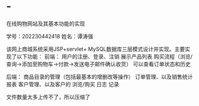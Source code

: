 # -
在线购物网站及其基本功能的实现

学号：202230442418
姓名：谭涛强

该网上商城系统采用JSP+servlet+ MySQL数据库三层模式设计并实现。主要实现了以下功能：
前端：
用户的注册、登录、注销
展示产品列表
购买流程（浏览/查询->添加至购物车->付款->发送电子邮件确认收货）
可以查看订单状态和历史

后端：
商品目录的管理（包括最基本的增删改等操作）
订单管理、以及销售统计报表
客户管理、以及客户的 浏览/购买 日志 记录

文件数量太多上传不了，所以压缩了
